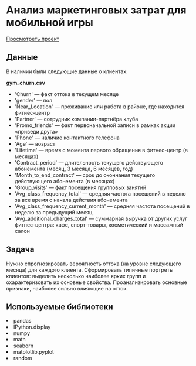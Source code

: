 # Анализ маркетинговых затрат для мобильной игры

[Просмотреть проект](https://nbviewer.jupyter.org/github/Boris-1coder/Yandex.Praktikum/blob/main/Customer%20Retention%20Strategy/Customer_Retention_Strategy.ipynb)

## Данные

В наличии были следующие данные о клиентах:

**gym_churn.csv**
- 'Churn' — факт оттока в текущем месяце
- 'gender' — пол
- 'Near_Location' — проживание или работа в районе, где находится фитнес-центр
- 'Partner' — сотрудник компании-партнёра клуба
- 'Promo_friends' — факт первоначальной записи в рамках акции «приведи друга»
- 'Phone' — наличие контактного телефона
- 'Age' — возраст
- 'Lifetime' — время с момента первого обращения в фитнес-центр (в месяцах)
- 'Contract_period' — длительность текущего действующего абонемента (месяц, 3 месяца, 6 месяцев, год)
- 'Month_to_end_contract' — срок до окончания текущего действующего абонемента (в месяцах)
- 'Group_visits' — факт посещения групповых занятий
- 'Avg_class_frequency_total' — средняя частота посещений в неделю за все время с начала действия абонемента
- 'Avg_class_frequency_current_month' — средняя частота посещений в неделю за предыдущий месяц
- 'Avg_additional_charges_total' — суммарная выручка от других услуг фитнес-центра: кафе, спорт-товары, косметический и массажный салон

## Задача

Нужно спрогнозировать вероятность оттока (на уровне следующего месяца) для каждого клиента. Сформировать типичные портреты клиентов: выделить несколько наиболее ярких групп и охарактеризовать их основные свойства. Проанализировать основные признаки, наиболее сильно влияющие на отток.

## Используемые библиотеки
<li>pandas <li>IPython.display  <li>numpy <li>math <li>seaborn <li>matplotlib.pyplot <li>random
